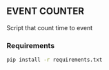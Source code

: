 ## EVENT COUNTER
Script that count time to event


### Requirements
```sh
pip install -r requirements.txt
```
